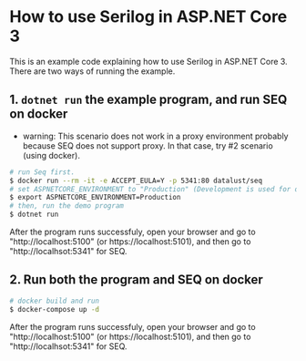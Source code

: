# How to use Serilog in ASP.NET Core 3

This is an example code explaining how to use Serilog in ASP.NET Core 3.
There are two ways of running the example.

## 1. `dotnet run` the example program, and run SEQ on docker

* warning: This scenario does not work in a proxy environment probably because SEQ does not support proxy.
In that case, try #2 scenario (using docker).

```bash
# run Seq first.
$ docker run --rm -it -e ACCEPT_EULA=Y -p 5341:80 datalust/seq
# set ASPNETCORE_ENVIRONMENT to "Production" (Development is used for docker configuration)
$ export ASPNETCORE_ENVIRONMENT=Production
# then, run the demo program
$ dotnet run
```

After the program runs successfuly, open your browser and go to "http://localhost:5100" (or https://localhost:5101), and then go to "http://localhsot:5341" for SEQ.

## 2. Run both the program and SEQ on docker

```bash
# docker build and run
$ docker-compose up -d
```

After the program runs successfuly, open your browser and go to "http://localhost:5100" (or https://localhost:5101), and then go to "http://localhsot:5341" for SEQ.
